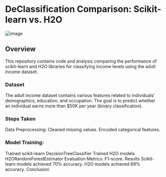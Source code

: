 # DeClassification Comparison: Scikit-learn vs. H2O 
![image](https://github.com/user-attachments/assets/4b13dccb-fdc6-4b68-a115-09199f84eae0)
## Overview
This repository contains code and analysis comparing the performance of scikit-learn and H2O libraries for classifying income levels using the adult income dataset.

### Dataset
The adult income dataset contains various features related to individuals’ demographics, education, and occupation. The goal is to predict whether an individual earns more than $50K per year (binary classification).
### Steps Taken
Data Preprocessing:
Cleaned missing values.
Encoded categorical features.

### Model Training:
Trained scikit-learn DecisionTreeClassifier
Trained H2O models H2ORandomForestEstimator
Evaluation Metrics:
F1-score.
Results
Scikit-learn models achieved 70% accuracy.
H2O models achieved 69% accuracy.
Conclusion
